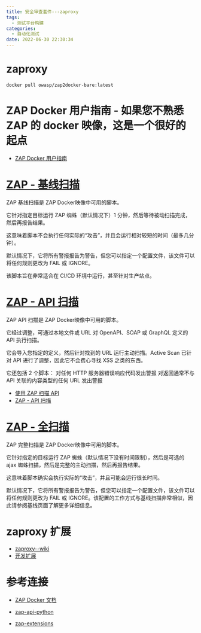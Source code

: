 ```yaml
---
title: 安全审查套件---zaproxy
tags:
  - 测试平台构建
categories:
  - 自动化测试 
date: 2022-06-30 22:30:34
---
```


# zaproxy

```
docker pull owasp/zap2docker-bare:latest
```

# ZAP Docker 用户指南 - 如果您不熟悉 ZAP 的 docker 映像，这是一个很好的起点
- [ZAP Docker 用户指南](https://www.zaproxy.org/docs/docker/about/)

# [ZAP - 基线扫描](https://www.zaproxy.org/docs/docker/baseline-scan/)
ZAP 基线扫描是 ZAP Docker映像中可用的脚本。

它针对指定目标运行 ZAP 蜘蛛（默认情况下）1 分钟，然后等待被动扫描完成，然后再报告结果。

这意味着脚本不会执行任何实际的“攻击”，并且会运行相对较短的时间（最多几分钟）。

默认情况下，它将所有警报报告为警告，但您可以指定一个配置文件，该文件可以将任何规则更改为 FAIL 或 IGNORE。

该脚本旨在非常适合在 CI/CD 环境中运行，甚至针对生产站点。


# [ZAP - API 扫描](https://www.zaproxy.org/docs/docker/api-scan/)
ZAP API 扫描是 ZAP Docker映像中可用的脚本。

它经过调整，可通过本地文件或 URL 对 OpenAPI、SOAP 或 GraphQL 定义的 API 执行扫描。

它会导入您指定的定义，然后针对找到的 URL 运行主动扫描。Active Scan 已针对 API 进行了调整，因此它不会费心寻找 XSS 之类的东西。

它还包括 2 个脚本：
  对任何 HTTP 服务器错误响应代码发出警报
  对返回通常不与 API 关联的内容类型的任何 URL 发出警报

- [使用 ZAP 扫描 API](https://www.zaproxy.org/blog/2017-06-19-scanning-apis-with-zap/)
- [ZAP - API 扫描](https://www.zaproxy.org/docs/docker/api-scan/)


# [ZAP - 全扫描](https://www.zaproxy.org/docs/docker/full-scan/)
ZAP 完整扫描是 ZAP Docker映像中可用的脚本。

它针对指定的目标运行 ZAP 蜘蛛（默认情况下没有时间限制），然后是可选的 ajax 蜘蛛扫描，然后是完整的主动扫描，然后再报告结果。

这意味着脚本确实会执行实际的“攻击”，并且可能会运行很长时间。

默认情况下，它将所有警报报告为警告，但您可以指定一个配置文件，该文件可以将任何规则更改为 FAIL 或 IGNORE。该配置的工作方式与基线扫描非常相似，因此请参阅基线页面了解更多详细信息。


# zaproxy 扩展
- [zaproxy--wiki](https://github.com/zaproxy/zap-extensions/wiki)
- [开发扩展](https://github.com/zaproxy/zaproxy/wiki/DevExtending)



# 参考连接

- [ZAP Docker 文档](https://www.zaproxy.org/docs/docker/)
- [zap-api-python ](https://github.com/zaproxy/zap-api-python)

- [zap-extensions](https://github.com/zaproxy/zap-api-python)